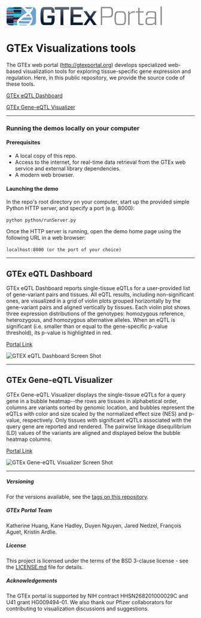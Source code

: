 
![GTEx logo](/images/gtex2.png) 

# GTEx Visualizations tools
The GTEx web portal (http://gtexportal.org) develops specialized web-based visualization tools for exploring tissue-specific gene expression and regulation. Here, in this public repository, we provide the source code of these tools.

[GTEx eQTL Dashboard](#eqtl-dashboard)

[GTEx Gene-eQTL Visualizer](#gene-eqtl-visualizer)

---

### Running the demos locally on your computer
#### Prerequisites
* A local copy of this repo.
* Access to the internet, for real-time data retrieval from the GTEx web service and external library dependencies.
* A modern web browser.
#### Launching the demo
In the repo's root directory on your computer, start up the provided simple Python HTTP server, and specify a port (e.g. 8000):

```python python/runServer.py```

Once the HTTP server is running, open the demo home page using the following URL in a web browser: 

```localhost:8000 (or the port of your choice)``` 

---

## <a name="eqtl-dashboard"></a>GTEx eQTL Dashboard
GTEx eQTL Dashboard reports single-tissue eQTLs for a user-provided list of gene-variant pairs and tissues. All eQTL results, including non-significant ones, are visualized in a grid of violin plots grouped horizontally by the gene-variant pairs and aligned vertically by tissues. Each violin plot shows three expression distributions of the genotypes: homozygous reference, heterozygous, and homozygous alternative alleles. When an eQTL is significant (i.e. smaller than or equal to the gene-specific p-value threshold), its p-value is highlighted in red.

[Portal Link](https://gtexportal.org/home/eqtlDashboardPage)

![GTEX eQTL Dashboard Screen Shot](/images/GTEx-eQTL-dashboard.png)

---

## <a name="gene-eqtl-visualizer"></a>GTEx Gene-eQTL Visualizer
GTEx Gene-eQTL Visualizer displays the single-tissue eQTLs for a query gene in a bubble
heatmap--the rows are tissues in alphabetical order, columns are variants sorted by
genomic location, and bubbles represent the eQTLs with color and size
scaled by the normalized effect size (NES) and p-value, respectively. Only tissues with
significant eQTLs associated with the query gene are reported and rendered. The pairwise linkage
disequilibrium (LD) values of the variants are aligned and displayed below the bubble heatmap
columns.

[Portal Link](https://gtexportal.org/home/bubbleHeatmapPage/ACTN3)

![GTEx Gene-eQTL Visualizer Screen Shot](/images/GTEx-gene-eqtl-visualizer.png)

---

##### Versioning
For the versions available, see the [tags on this repository](https://github.com/broadinstitute/gtex-viz/tags).

##### GTEx Portal Team
Katherine Huang, Kane Hadley, Duyen Nguyen, Jared Nedzel, François Aguet, Kristin Ardlie.

##### License
This project is licensed under the terms of the BSD 3-clause license - see the [LICENSE.md](LICENSE.md) file for details.

##### Acknowledgements
The GTEx portal is supported by NIH contract HHSN268201000029C and U41 grant HG009494-01. We also thank our Pfizer collaborators for contributing to visualization discussions and suggestions. 


